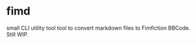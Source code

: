# fimd

small CLI utility tool tool to convert markdown files to Fimfiction BBCode. Still WIP.

<!-- TODO finish readme -->
